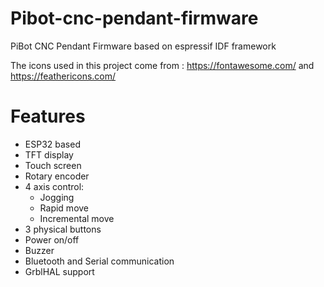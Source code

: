 # Pibot-cnc-pendant-firmware
PiBot CNC Pendant Firmware based on espressif IDF framework

The icons used in this project come from : https://fontawesome.com/ and  https://feathericons.com/

# Features
- ESP32 based   
- TFT display
- Touch screen
- Rotary encoder
- 4 axis control:
    - Jogging
    - Rapid move
    - Incremental move
- 3 physical buttons
- Power on/off   
- Buzzer
- Bluetooth and Serial communication
- GrblHAL support

